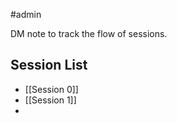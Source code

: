 #admin 

DM note to track the flow of sessions.

## Session List

- [[Session 0]]
- [[Session 1]]
- 